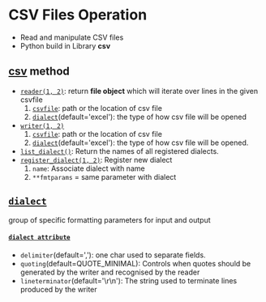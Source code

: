 # CSV Files Operation
- Read and manipulate CSV files
- Python build in Library **csv**

## [csv](https://github.com/HidayatRivai2020/Python/tree/main//files_csv_operation/csv_read.py) method
- [`reader(1, 2)`](https://github.com/HidayatRivai2020/Python/tree/main//files_csv_operation/csv_read.py): return **file object** which will iterate over lines in the given csvfile
  1. [`csvfile`](https://github.com/HidayatRivai2020/Python/tree/main//files_csv_operation/csv_read.py): path or the location of csv file
  2. [`dialect`](https://github.com/HidayatRivai2020/Python/tree/main//files_csv_operation/csv_dialect.py)(default='excel'): the type of how csv file will be opened
- [`writer(1, 2)`](https://github.com/HidayatRivai2020/Python/tree/main//files_csv_operation/csv_write.py)
  1. [`csvfile`](https://github.com/HidayatRivai2020/Python/tree/main//files_csv_operation/csv_write.py): path or the location of csv file
  2. [`dialect`](https://github.com/HidayatRivai2020/Python/tree/main//files_csv_operation/csv_dialect.py)(default='excel'): the type of how csv file will be opened.
- [`list_dialect()`](https://github.com/HidayatRivai2020/Python/tree/main//files_csv_operation/csv_dialect.py): Return the names of all registered dialects.
- [`register_dialect(1, 2)`](https://github.com/HidayatRivai2020/Python/tree/main//files_csv_operation/csv_dialect.py): Register new dialect
  1. `name`: Associate dialect with name
  2. `**fmtparams` = same parameter with dialect

## [`dialect`](https://github.com/HidayatRivai2020/Python/tree/main//files_csv_operation/csv_dialect.py) 
group of specific formatting parameters for input and output

#### [`dialect attribute`](https://github.com/HidayatRivai2020/Python/tree/main//files_csv_operation/csv_dialect.py) 
- `delimiter`(default=','): one char used to separate fields.
- `quoting`(default=QUOTE_MINIMAL): Controls when quotes should be generated by the writer and recognised by the reader
- `lineterminator`(default='\r\n'): The string used to terminate lines produced by the writer
